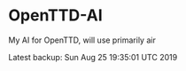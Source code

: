 # OpenTTD-AI
My AI for OpenTTD, will use primarily air

Latest backup: Sun Aug 25 19:35:01 UTC 2019
